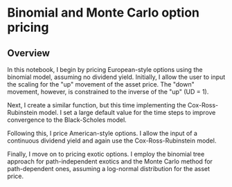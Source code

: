# Binomial and Monte Carlo option pricing 
## Overview
In this notebook, I begin by pricing European-style options using the binomial model, assuming no dividend yield. Initially, I allow the user to input the scaling for the "up" movement of the asset price. The "down" movement, however, is constrained to the inverse of the "up" (UD = 1).

Next, I create a similar function, but this time implementing the Cox-Ross-Rubinstein model. I set a large default value for the time steps to improve convergence to the Black-Scholes model. 

Following this, I price American-style options. I allow the input of a continuous dividend yield and again use the Cox-Ross-Rubinstein model. 

Finally, I move on to pricing exotic options. I employ the binomial tree approach for path-independent exotics and the Monte Carlo method for path-dependent ones, assuming a log-normal distribution for the asset price.
